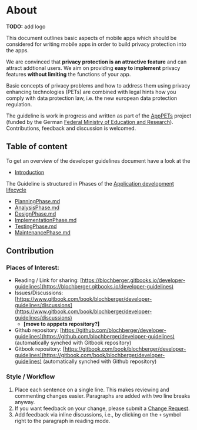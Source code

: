 # About

**TODO:** add logo

This document outlines basic aspects of mobile apps which should be considered for writing mobile apps in order to build privacy protection into the apps.

We are convinced that **privacy protection is an attractive feature** and can attract addtional users. We aim on providing **easy to implement** privacy features **without limiting** the functions of your app.

Basic concepts of privacy problems and how to address them using privacy enhancing technologies \(PETs\) are combined with legal hints how you comply with data protection law, i.e. the new european data protection regulation.

The guideline is work in progress and written as part of the [AppPETs](http://app-pets.org/home/) project \(funded by the German [Federal Ministry of Education and Research](https://www.bmbf.de/en/index.html)\). Contributions, feedback and discussion is welcomed.

## Table of content

To get an overview of the developer guidelines document have a look at the

* [Introduction](introduction.md)

The Guideline is structured in Phases of the [Application development lifecycle](applicationdevelopmentlifecycle/)

* [PlanningPhase.md](applicationdevelopmentlifecycle/planningphase.md)
* [AnalysisPhase.md](applicationdevelopmentlifecycle/analysisphase.md)
* [DesignPhase.md](applicationdevelopmentlifecycle/designphase.md)
* [ImplementationPhase.md](applicationdevelopmentlifecycle/implementationphase.md)
* [TestingPhase.md](applicationdevelopmentlifecycle/testingphase.md)
* [MaintenancePhase.md](applicationdevelopmentlifecycle/maintenancephase.md)

## Contribution

### Places of Interest:

* Reading / Link for sharing: [https://blochberger.gitbooks.io/developer-guidelines](https://blochberger.gitbooks.io/developer-guidelines)
* Issues/Discussions: [https://www.gitbook.com/book/blochberger/developer-guidelines/discussions](https://www.gitbook.com/book/blochberger/developer-guidelines/discussions)
  * **\[move to apppets repository?\]**
* Github repository: [https://github.com/blochberger/developer-guidelines](https://github.com/blochberger/developer-guidelines) \(automatically synched with Gitbook repository\)
* Gitbook repository: [https://gitbook.com/book/blochberger/developer-guidelines](https://gitbook.com/book/blochberger/developer-guidelines) \(automatically synched with Github repository\)

### Style / Workflow

1. Place each sentence on a single line. This makes reviewing and commenting changes easier. Paragraphs are added with two line breaks anyway.
2. If you want feedback on your change, please submit a [Change Request](https://help.gitbook.com/books/what-are-change-requests.html).
3. Add feedback via inline discussions, i.e., by clicking on the `+` symbol right to the paragraph in reading mode.

